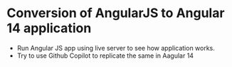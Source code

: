 # Conversion of AngularJS to Angular 14 application

- Run Angular JS app using live server to see how application works.
- Try to use Github Copilot to replicate the same in Aagular 14
